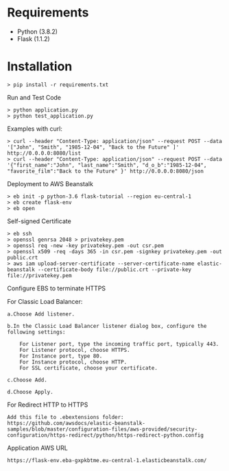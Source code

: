 # Requirements

* Python (3.8.2)
* Flask (1.1.2)


# Installation
```
> pip install -r requirements.txt 
```

Run and Test Code

```
> python application.py 
> python test_application.py
```

Examples with curl:
```
> curl --header "Content-Type: application/json" --request POST --data '["John", "Smith", "1985-12-04", "Back to the Future" ]' http://0.0.0.0:8080/list 
> curl --header "Content-Type: application/json" --request POST --data '{"first_name":"John", "last_name":"Smith", "d_o_b":"1985-12-04", "favorite_film":"Back to the Future" }' http://0.0.0.0:8080/json 
```

Deployment to AWS Beanstalk

```
> eb init -p python-3.6 flask-tutorial --region eu-central-1
> eb create flask-env
> eb open
```

Self-signed Certificate
```
> eb ssh
> openssl genrsa 2048 > privatekey.pem
> openssl req -new -key privatekey.pem -out csr.pem
> openssl x509 -req -days 365 -in csr.pem -signkey privatekey.pem -out public.crt
> aws iam upload-server-certificate --server-certificate-name elastic-beanstalk --certificate-body file://public.crt --private-key file://privatekey.pem
```

Configure EBS to terminate HTTPS

For Classic Load Balancer:

    a.Choose Add listener.

    b.In the Classic Load Balancer listener dialog box, configure the following settings:
    
        For Listener port, type the incoming traffic port, typically 443.
        For Listener protocol, choose HTTPS.
        For Instance port, type 80.
        For Instance protocol, choose HTTP.
        For SSL certificate, choose your certificate.

    c.Choose Add.

    d.Choose Apply.

For Redirect HTTP to HTTPS

    Add this file to .ebextensions folder:
    https://github.com/awsdocs/elastic-beanstalk-samples/blob/master/configuration-files/aws-provided/security-configuration/https-redirect/python/https-redirect-python.config


Application AWS URL

    https://flask-env.eba-gxpkbtme.eu-central-1.elasticbeanstalk.com/

